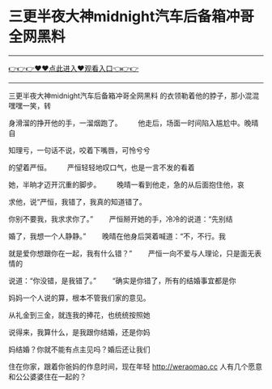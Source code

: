 # 三更半夜大神midnight汽车后备箱冲哥全网黑料

<hr/><a href="https://github.com/sikiuc/genj/issues/1">👉👉👉♥♥点此进入♥观看入口👈👉👉</a><hr/>

三更半夜大神midnight汽车后备箱冲哥全网黑料
的衣领勒着他的脖子，那小混混嘿嘿一笑，转

身滑溜的挣开他的手，一溜烟跑了。
　　他走后，场面一时间陷入尴尬中。晚晴自

知理亏，一句话不说，咬着下嘴唇，可怜兮兮

的望着严恒。
　　严恒轻轻地叹口气，也是一言不发的看着

她，半晌才迈开沉重的脚步。
　　晚晴一看到他走，急的从后面抱住他，哀

求他，说“严恒，我错了，我真的知道错了。

你别不要我，我求求你了。”
　　严恒掰开她的手，冷冷的说道：“先别结

婚了，我想一个人静静。”
　　晚晴在他身后哭着喊道：“不，不行。我

就是爱你想跟你在一起，我有什么错？”
　　严恒一向不爱与人理论，只是面无表情的

说道：“你没错，是我错了。”
　　“确实是你错了，所有的结婚事宜都是你

妈妈一个人说的算，根本不管我们家的意见。

从礼金到三金，就连我的捧花，也统统按照她

说得来，我算什么，是我跟你结婚，还是你妈

妈结婚？你就不能有点主见吗？婚后还让我们

住在你家，跟着你爸妈的作息时间，现在年轻
http://weraomao.cc
人有几个愿意和公公婆婆住在一起的？
